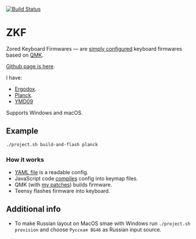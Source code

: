[![Build Status](https://travis-ci.org/zored/zkf.svg?branch=master)](https://travis-ci.org/zored/zkf)


# ZKF
Zored Keyboard Firmwares — are [simply configured](config.yaml) keyboard firmwares based on [QMK](https://github.com/qmk/qmk_firmware).

[Github page is here](https://zored.github.io/zkf/).

I have:
- [Ergodox](https://ergodox-ez.com).
- [Planck](https://ergodox-ez.com/pages/planck).
- [YMD09](https://github.com/qmk/qmk_firmware/tree/master/keyboards/ymdk/ymd09)

Supports Windows and macOS.

## Example
```bash
./project.sh build-and-flash planck
```

### How it works
- [YAML file](config.yaml) is a readable config.
- JavaScript code [compiles](compiler/README.md) config into keymap files.
- QMK (with [my patches](patches/)) builds firmware.
- Teensy flashes firmware into keyboard.

## Additional info
- To make Russian layout on MacOS smae with Windows run `./project.sh provision` and choose `Русская BG46` as Russian input source.
